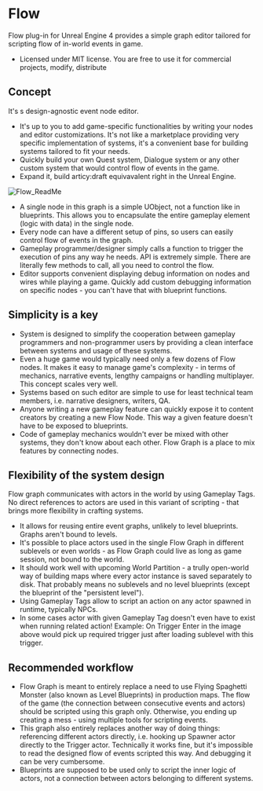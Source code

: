 # Flow

Flow plug-in for Unreal Engine 4 provides a simple graph editor tailored for scripting flow of in-world events in game.
* Licensed under MIT license. You are free to use it for commercial projects, modify, distribute

## Concept
It's s design-agnostic event node editor. 
* It's up to you to add game-specific functionalities by writing your nodes and editor customizations. It's not like a marketplace providing very specific implementation of systems, it's a convenient base for building systems tailored to fit your needs.
* Quickly build your own Quest system, Dialogue system or any other custom system that would control flow of events in the game.
* Expand it, build articy:draft equivavalent right in the Unreal Engine.

![Flow_ReadMe](https://user-images.githubusercontent.com/5065057/90341166-96538f80-dffd-11ea-8ea4-98111c812662.png)

* A single node in this graph is a simple UObject, not a function like in blueprints. This allows you to encapsulate the entire gameplay element (logic with data) in the single node.
* Every node can have a different setup of pins, so users can easily control flow of events in the graph.
* Gameplay programmer/designer simply calls a function to trigger the execution of pins any way he needs. API is extremely simple. There are literally few methods to call, all you need to control the flow.
* Editor supports convenient displaying debug information on nodes and wires while playing a game. Quickly add custom debugging information on specific nodes - you can't have that with blueprint functions.

## Simplicity is a key
* System is designed to simplify the cooperation between gameplay programmers and non-programmer users by providing a clean interface between systems and usage of these systems.
* Even a huge game would typically need only a few dozens of Flow nodes. It makes it easy to manage game's complexity - in terms of mechanics, narrative events, lengthy campaigns or handling multiplayer. This concept scales very well.
* Systems based on such editor are simple to use for least technical team members, i.e. narrative designers, writers, QA.
* Anyone writing a new gameplay feature can quickly expose it to content creators by creating a new Flow Node. This way a given feature doesn't have to be exposed to blueprints.
* Code of gameplay mechanics wouldn't ever be mixed with other systems, they don't know about each other. Flow Graph is a place to mix features by connecting nodes.

## Flexibility of the system design
Flow graph communicates with actors in the world by using Gameplay Tags. No direct references to actors are used in this variant of scripting - that brings more flexibility in crafting systems.
* It allows for reusing entire event graphs, unlikely to level blueprints. Graphs aren't bound to levels.
* It's possible to place actors used in the single Flow Graph in different sublevels or even worlds - as Flow Graph could live as long as game session, not bound to the world.
* It should work well with upcoming World Partition - a trully open-world way of building maps where every actor instance is saved separately to disk. That probably means no sublevels and no level blueprints (except the blueprint of the "persistent level").
* Using Gameplay Tags allow to script an action on any actor spawned in runtime, typically NPCs.
* In some cases actor with given Gameplay Tag doesn't even have to exist when running related action! Example: On Trigger Enter in the image above would pick up required trigger just after loading sublevel with this trigger.

## Recommended workflow
* Flow Graph is meant to entirely replace a need to use Flying Spaghetti Monster (also known as Level Blueprints) in production maps. The flow of the game (the connection between consecutive events and actors) should be scripted using this graph only. Otherwise, you ending up creating a mess - using multiple tools for scripting events.
* This graph also entirely replaces another way of doing things: referencing different actors directly, i.e. hooking up Spawner actor directly to the Trigger actor. Technically it works fine, but it's impossible to read the designed flow of events scripted this way. And debugging it can be very cumbersome.
* Blueprints are supposed to be used only to script the inner logic of actors, not a connection between actors belonging to different systems.

